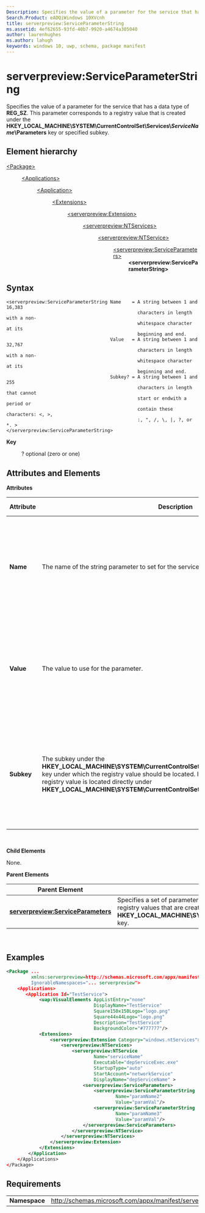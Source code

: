 ```yaml
---
Description: Specifies the value of a parameter for the service that has a data type of REG\_SZ.
Search.Product: eADQiWindows 10XVcnh
title: serverpreview:ServiceParameterString
ms.assetid: 4ef62655-93fd-40b7-9920-a4674a305040
author: laurenhughes
ms.author: lahugh
keywords: windows 10, uwp, schema, package manifest
---
```


# serverpreview:ServiceParameterString


Specifies the value of a parameter for the service that has a data type of **REG\_SZ**. This parameter corresponds to a registry value that is created under the **HKEY\_LOCAL\_MACHINE\\SYSTEM\\CurrentControlSet\\Services\\*ServiceName*\\Parameters** key or specified subkey.

## Element hierarchy

<dl>
<dt><a href="element-package.md">&lt;Package&gt;</a></dt>
<dd>
<dl>
<dt><a href="element-applications.md">&lt;Applications&gt;</a></dt>
<dd>
<dl>
<dt><a href="element-application.md">&lt;Application&gt;</a></dt>
<dd>
<dl>
<dt><a href="element-1-extensions.md">&lt;Extensions&gt;</a></dt>
<dd>
<dl>
<dt><a href="element-serverpreview-extension-manual.md">&lt;serverpreview:Extension&gt;</a></dt>
<dd>
<dl>
<dt><a href="element-serverpreview-ntservices-manual.md">&lt;serverpreview:NTServices&gt;</a></dt>
<dd>
<dl>
<dt><a href="element-serverpreview-ntservice-manual.md">&lt;serverpreview:NTService&gt;</a></dt>
<dd>
<dl>
<dt><a href="element-serverpreview-serviceparameters-manual.md">&lt;serverpreview:ServiceParameters&gt;</a></dt>
<dd><b>&lt;serverpreview:ServiceParameterString&gt;</b></dd>
</dl>
</dd>
</dl>									
</dd>
</dl>									
</dd>
</dl>
</dd>
</dl>
</dd>
</dl>
</dd>
</dl>
</dd>
</dl>

## Syntax


```
<serverpreview:ServiceParameterString Name    = A string between 1 and 16,383 
                                                characters in length with a non-
                                                whitespace character at its 
                                                beginning and end.
                                      Value   = A string between 1 and 32,767 
                                                characters in length with a non-
                                                whitespace character at its 
                                                beginning and end.
                                      Subkey? = A string between 1 and 255  
                                                characters in length that cannot  
                                                start or endwith a period or  
                                                contain these characters: <, >,  
                                                :, ", /, \, |, ?, or *. >
</serverpreview:ServiceParameterString>
```

**Key**

          ? optional (zero or one)

## Attributes and Elements


**Attributes**

| Attribute  | Description                                                                                                                                                                                                                                                                                                                                      | Data type                                                                                                                                                 | Required | Default value |
|------------|--------------------------------------------------------------------------------------------------------------------------------------------------------------------------------------------------------------------------------------------------------------------------------------------------------------------------------------------------|-----------------------------------------------------------------------------------------------------------------------------------------------------------|----------|---------------|
| **Name**   | The name of the string parameter to set for the service.                                                                                                                                                                                                                                                                                         | A string between 1 and 16,383 characters in length with a non-whitespace character at its beginning and end.                                              | Yes      |               |
| **Value**  | The value to use for the parameter.                                                                                                                                                                                                                                                                                                              | A string between 1 and 32,767 characters in length with a non-whitespace character at its beginning and end.                                              | Yes      |               |
| **Subkey** | The subkey under the **HKEY\_LOCAL\_MACHINE\\SYSTEM\\CurrentControlSet\\Services\\*ServiceName*\\Parameters** key under which the registry value should be located. If you do not specify this attribute, the registry value is located directly under **HKEY\_LOCAL\_MACHINE\\SYSTEM\\CurrentControlSet\\Services\\*ServiceName*\\Parameters**. | A string between 1 and 255 characters in length that cannot start or end with a period or contain these characters: &lt;, &gt;, :, ", /, \\, |, ?, or \*. | No       |               |

 

**Child Elements**

None.

**Parent Elements**

| Parent Element                                                                            | Description                                                                                                                                                                                                                         |
|-------------------------------------------------------------------------------------------|-------------------------------------------------------------------------------------------------------------------------------------------------------------------------------------------------------------------------------------|
| [**serverpreview:ServiceParameters**](element-serverpreview-serviceparameters-manual.md) | Specifies a set of parameters to configure for the service. These parameters correspond to registry values that are created under the **HKEY\_LOCAL\_MACHINE\\SYSTEM\\CurrentControlSet\\Services\\*ServiceName*\\Parameters** key. |

 

## Examples


```XML
<Package ...
         xmlns:serverpreview=http://schemas.microsoft.com/appx/manifest/serverpreview/windows10"  
         IgnorableNamespaces="... serverpreview">
    <Applications>
       <Application Id="TestService">
            <uap:VisualElements AppListEntry="none" 
                                DisplayName="TestService" 
                                Square150x150Logo="logo.png" 
                                Square44x44Logo="logo.png" 
                                Description="TestService" 
                                BackgroundColor="#777777"/>
            <Extensions>
                <serverpreview:Extension Category="windows.ntServices">  
                    <serverpreview:NTServices>  
                        <serverpreview:NTService  
                                Name="serviceName"  
                                Executable="depServiceExec.exe"                  
                                StartupType="auto"  
                                StartAccount="networkService"  
                                DisplayName="depServiceName" >  
                            <serverpreview:ServiceParameters>  
                                <serverpreview:ServiceParameterString 
                                        Name="paramName2" 
                                        Value="paramVal"/>
                                <serverpreview:ServiceParameterString 
                                        Name="paramName3" 
                                        Value="paramVal"/>     
                            </serverpreview:ServiceParameters>                      
                        </serverpreview:NTService> 
                    </serverpreview:NTServices>  
                </serverpreview:Extension>  
            </Extensions>
        </Application>
    </Applications>
</Package>
```

## Requirements


|               |                                                                    |
|---------------|--------------------------------------------------------------------|
| **Namespace** | http://schemas.microsoft.com/appx/manifest/serverpreview/windows10 |

 

 

 



